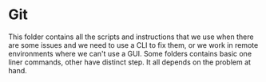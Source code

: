 # Git

This folder contains all the scripts and instructions that we use when there are some issues and we need to use a CLI to fix them, or we work in remote environments where we can't use a GUI. Some folders contains basic one liner commands, other have distinct step. It all depends on the problem at hand.